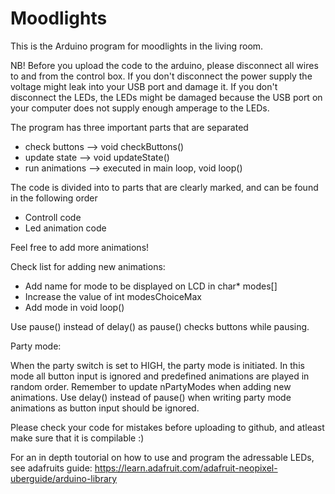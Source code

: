 # Moodlights

This is the Arduino program for moodlights in the living room. 

NB! Before you upload the code to the arduino, please disconnect all wires to and from the control box. If you don't disconnect the power supply the voltage might leak into your USB port and damage it. If you don't disconnect the LEDs, the LEDs might be damaged because the USB port on your computer does not supply enough amperage to the LEDs. 

The program has three important parts that are separated
 - check buttons          -->     void checkButtons()
 - update state           -->     void updateState()
 - run animations         -->     executed in main loop, void loop()

The code is divided into to parts that are clearly marked, and can be found in the following order
- Controll code
- Led animation code

Feel free to add more animations!


Check list for adding new animations: 
- Add name for mode to be displayed on LCD in char* modes[]
- Increase the value of int modesChoiceMax
- Add mode in void loop()

Use pause() instead of delay() as pause() checks buttons while pausing. 


Party mode:

When the party switch is set to HIGH, the party mode is initiated. In this mode all button input is ignored and predefined animations are played in random order. Remember to update nPartyModes when adding new animations. Use delay() instead of pause() when writing party mode animations as button input should be ignored.  

Please check your code for mistakes before uploading to github, and atleast make sure that it is compilable :)

For an in depth toutorial on how to use and program the adressable LEDs, see adafruits guide: https://learn.adafruit.com/adafruit-neopixel-uberguide/arduino-library 


